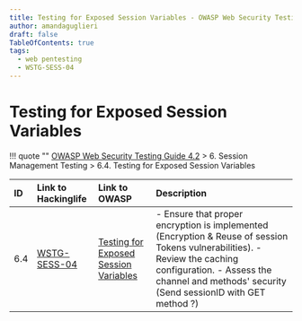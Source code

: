 ```yaml
---
title: Testing for Exposed Session Variables - OWASP Web Security Testing Guide 
author: amandaguglieri
draft: false
TableOfContents: true
tags:
  - web pentesting
  - WSTG-SESS-04
---
```




# Testing for Exposed Session Variables

!!! quote ""
	[OWASP Web Security Testing Guide 4.2](index.md) > 6. Session Management Testing > 6.4. Testing for Exposed Session Variables

|ID|Link to Hackinglife|Link to OWASP|Description|
|:---|:---|:---|:---|
|6.4|[WSTG-SESS-04](WSTG-SESS-04.md)|[Testing for Exposed Session Variables](https://owasp.org/www-project-web-security-testing-guide/latest/4-Web_Application_Security_Testing/06-Session_Management_Testing/04-Testing_for_Exposed_Session_Variables)|- Ensure that proper encryption is implemented (Encryption & Reuse of session Tokens vulnerabilities).  - Review the caching configuration.  - Assess the channel and methods' security (Send sessionID with GET method ?)|

